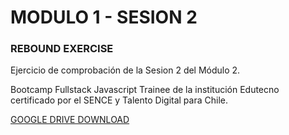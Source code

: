 # MODULO 1 - SESION 2
### REBOUND EXERCISE

Ejercicio de comprobación de la Sesion 2 del Módulo 2.

Bootcamp Fullstack Javascript Trainee de la institución Edutecno certificado por el SENCE y Talento Digital para Chile.

[GOOGLE DRIVE DOWNLOAD](https://drive.google.com/file/d/1Jp95gGLmbsz5ED9bPC13uL2qrJW6mslF/view?usp=drive_link)
